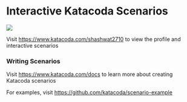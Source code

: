 # Interactive Katacoda Scenarios

[![](http://shields.katacoda.com/katacoda/shashwat2710/count.svg)](https://www.katacoda.com/shashwat2710 "Get your profile on Katacoda.com")

Visit https://www.katacoda.com/shashwat2710 to view the profile and interactive scenarios

### Writing Scenarios
Visit https://www.katacoda.com/docs to learn more about creating Katacoda scenarios

For examples, visit https://github.com/katacoda/scenario-example
